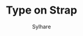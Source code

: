 ---
title: "Type on Strap"
github: https://github.com/Sylhare/Type-on-Strap
demo: https://sylhare.github.io/Type-on-Strap/
author: Sylhare
draft: true
ssg:
  - Jekyll
cms:
  - No Cms
---